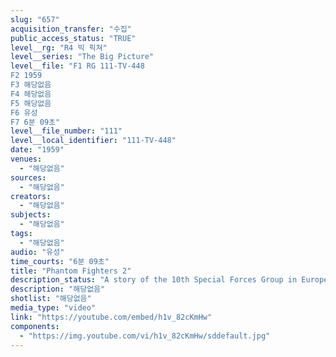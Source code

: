 ```yaml
---
slug: "657"
acquisition_transfer: "수집"
public_access_status: "TRUE"
level__rg: "R4 빅 픽쳐"
level__series: "The Big Picture"
level__file: "F1 RG 111-TV-448
F2 1959
F3 해당없음
F4 해당없음
F5 해당없음
F6 유성
F7 6분 09초"
level__file_number: "111"
level__local_identifier: "111-TV-448"
date: "1959"
venues: 
  - "해당없음"
sources: 
  - "해당없음"
creators: 
  - "해당없음"
subjects: 
  - "해당없음"
tags: 
  - "해당없음"
audio: "유성"
time_courts: "6분 09초"
title: "Phantom Fighters 2"
description_status: "A story of the 10th Special Forces Group in Europe. Prior to this film`s release their presence there was a military secret."
description: "해당없음"
shotlist: "해당없음"
media_type: "video"
link: "https://youtube.com/embed/h1v_82cKmHw"
components: 
  - "https://img.youtube.com/vi/h1v_82cKmHw/sddefault.jpg"
---
```

